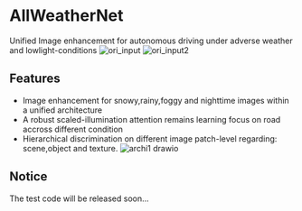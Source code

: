 # AllWeatherNet
Unified Image enhancement for autonomous driving under adverse weather and lowlight-conditions
![ori_input](https://github.com/Jumponthemoon/AllWeatherNet/assets/39290403/15efd3e4-f878-4295-9e85-6b686d79eddc)
![ori_input2](https://github.com/Jumponthemoon/AllWeatherNet/assets/39290403/0eb1a130-5ba3-4ed4-bef2-49a4b922e2ff)
## Features
- Image enhancement for snowy,rainy,foggy and nighttime images within a unified architecture
- A robust scaled-illumination attention remains learning focus on road accross different condition 
- Hierarchical discrimination on different image patch-level regarding: scene,object and texture.
![archi1 drawio](https://github.com/Jumponthemoon/AllWeatherNet/assets/39290403/0fb128f1-b5c7-4e13-a718-a1254779022a)

## Notice
The test code will be released soon...


